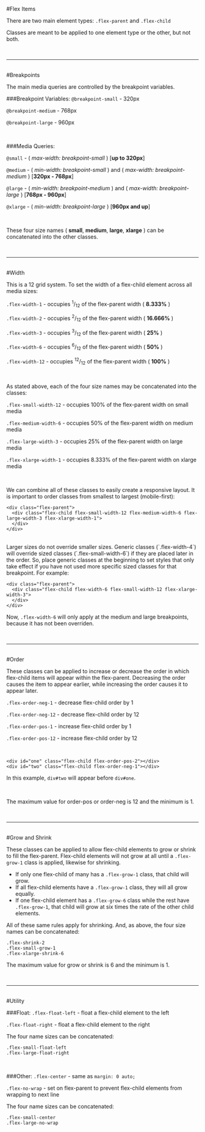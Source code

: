 #Flex Items

There are two main element types: `.flex-parent` and `.flex-child`

Classes are meant to be applied to one element type or the other, but not both.

<br>

___

<br>
#Breakpoints

The main media queries are controlled by the breakpoint variables.

###Breakpoint Variables:
`@breakpoint-small` - 320px

`@breakpoint-medium` - 768px

`@breakpoint-large` - 960px

<br>

###Media Queries:

`@small` - ( _max-width: breakpoint-small_ ) [__up to 320px__]

`@medium` - ( _min-width: breakpoint-small_ ) and ( _max-width: breakpoint-medium_ ) [__320px - 768px__]

`@large` - ( _min-width: breakpoint-medium_ ) and ( _max-width: breakpoint-large_ ) [__768px - 960px__]

`@xlarge` - ( _min-width: breakpoint-large_ ) [__960px and up__]

<br>

These four size names ( __small__, __medium__, __large__, __xlarge__ ) can be concatenated into the other classes.

<br>

___

<br>
#Width


This is a 12 grid system. To set the width of a flex-child element across all media sizes:

`.flex-width-1` - occupies <sup>1</sup>/<sub>12</sub> of the flex-parent width ( __8.333%__ )

`.flex-width-2` - occupies <sup>2</sup>/<sub>12</sub> of the flex-parent width ( __16.666%__ )

`.flex-width-3` - occupies <sup>3</sup>/<sub>12</sub> of the flex-parent width ( __25%__ )

`.flex-width-6` - occupies <sup>6</sup>/<sub>12</sub> of the flex-parent width ( __50%__ )

`.flex-width-12` - occupies <sup>12</sup>/<sub>12</sub> of the flex-parent width ( __100%__ )

<br>

As stated above, each of the four size names may be concatenated into the classes:

`.flex-small-width-12` - occupies 100% of the flex-parent width on small media

`.flex-medium-width-6` - occupies 50% of the flex-parent width on medium media

`.flex-large-width-3` - occupies 25% of the flex-parent width on large media

`.flex-xlarge-width-1` - occupies 8.333% of the flex-parent width on xlarge media

<br>

We can combine all of these classes to easily create a responsive layout. It is important to order classes from smallest to largest (mobile-first):

```
<div class="flex-parent">
  <div class="flex-child flex-small-width-12 flex-medium-width-6 flex-large-width-3 flex-xlarge-width-1">
  </div>
</div>

```
<br>
Larger sizes do not override smaller sizes. Generic classes (`.flex-width-4`) will override sized classes (`.flex-small-width-6`) if they are placed later in the order. So, place generic classes at the beginning to set styles that only take effect if you have not used more specific sized classes for that breakpoint. For example:

```
<div class="flex-parent">
  <div class="flex-child flex-width-6 flex-small-width-12 flex-xlarge-width-3">
  </div>
</div>
```
Now, `.flex-width-6` will only apply at the medium and large breakpoints, because it has not been overriden.

<br>

___

<br>
#Order


These classes can be applied to increase or decrease the order in which flex-child items will appear within the flex-parent. Decreasing the order causes the item to appear earlier, while increasing the order causes it to appear later.

`.flex-order-neg-1` - decrease flex-child order by 1

`.flex-order-neg-12` - decrease flex-child order by 12

`.flex-order-pos-1` - increase flex-child order by 1

`.flex-order-pos-12` - increase flex-child order by 12

<br>

```
<div id="one" class="flex-child flex-order-pos-2"></div>
<div id="two" class="flex-child flex-order-neg-1"></div>
```
In this example, `div#two` will appear before `div#one`.

<br>

The maximum value for order-pos or order-neg is 12 and the minimum is 1.

<br>

___

<br>
#Grow and Shrink


These classes can be applied to allow flex-child elements to grow or shrink to fill the flex-parent. Flex-child elements will not grow at all until a `.flex-grow-1` class is applied, likewise for shrinking. 

* If only one flex-child of many has a `.flex-grow-1` class, that child will grow.
* If all flex-child elements have a `.flex-grow-1` class, they will all grow equally.
* If one flex-child element has a `.flex-grow-6` class while the rest have `.flex-grow-1`, that child will grow at six times the rate of the other child elements.

All of these same rules apply for shrinking. And, as above, the four size names can be concatenated:

```
.flex-shrink-2
.flex-small-grow-1
.flex-xlarge-shrink-6
```

The maximum value for grow or shrink is 6 and the minimum is 1.

<br>

___

<br>
#Utility


###Float:
`.flex-float-left` - float a flex-child element to the left

`.flex-float-right` - float a flex-child element to the right

The four name sizes can be concatenated:

```
.flex-small-float-left
.flex-large-float-right
```

<br>

###Other:
`.flex-center` - same as `margin: 0 auto;`

`.flex-no-wrap` - set on flex-parent to prevent flex-child elements from wrapping to next line

The four name sizes can be concatenated:

```
.flex-small-center
.flex-large-no-wrap
```